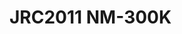 <a name="material" />

# JRC2011 NM-300K
<script type="application/ld+json">
  {
    "@context": "https://schema.org/",
    "@type": "ChemicalSubstance",
    "http://purl.org/dc/terms/conformsTo":
      {
        "@type": "CreativeWork",
        "@id": "https://bioschemas.org/profiles/ChemicalSubstance/0.4-RELEASE/"
      },
    "@id": "https://egonw.github.io/nanowiki/nanowiki355.html#material",
    "name": "JRC2011 NM-300K",
    "sameAs": "http://127.0.0.1/mediawiki/index.php/Special:URIResolver/JRC2011_NM-2D300K"
  }
</script>

